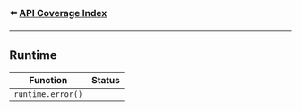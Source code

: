 ### ⬅️ [API Coverage Index](../api-coverage.md)

---

## Runtime

| Function          | Status |
| ----------------- | ------ |
| `runtime.error()` |        |
